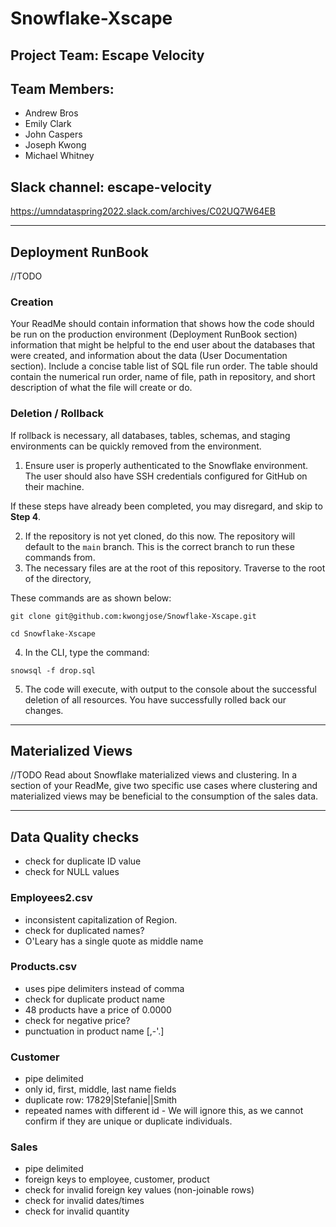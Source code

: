 # Snowflake-Xscape

## Project Team: Escape Velocity

## Team Members:

  - Andrew Bros
  - Emily Clark
  - John Caspers
  - Joseph Kwong
  - Michael Whitney

## Slack channel: escape-velocity
https://umndataspring2022.slack.com/archives/C02UQ7W64EB

-----

## Deployment RunBook
//TODO
### Creation
Your ReadMe should contain information that shows how the code should be run on the
production environment (Deployment RunBook section) information that might be helpful to the
end user about the databases that were created, and information about the data (User
Documentation section). Include a concise table list of SQL file run order. The table should
contain the numerical run order, name of file, path in repository, and short description of what
the file will create or do.
### Deletion / Rollback
If rollback is necessary, all databases, tables, schemas, and staging environments can be quickly removed from the environment.

1. Ensure user is properly authenticated to the Snowflake environment. The user should also have SSH credentials configured for GitHub on their machine.

If these steps have already been completed, you may disregard, and skip to **Step 4**.

2. If the repository is not yet cloned, do this now. The repository will default to the `main` branch. This is the correct branch to run these commands from.
3.  The necessary files are at the root of this repository. Traverse to the root of the directory, 

These commands are as shown below:
``` 
git clone git@github.com:kwongjose/Snowflake-Xscape.git

cd Snowflake-Xscape
```

4. In the CLI, type the command: 
```
snowsql -f drop.sql
```
5. The code will execute, with output to the console about the successful deletion of all resources. You have successfully rolled back our changes.

-----

## Materialized Views
//TODO
Read about Snowflake materialized views and clustering. In a section of your ReadMe, give two
specific use cases where clustering and materialized views may be beneficial to the consumption
of the sales data.

-----

## Data Quality checks

- check for duplicate ID value
- check for NULL values

### Employees2.csv
- inconsistent capitalization of Region.
- check for duplicated names?
- O'Leary has a single quote as middle name

### Products.csv
- uses pipe delimiters instead of comma
- check for duplicate product name
- 48 products have a price of 0.0000
- check for negative price?
- punctuation in product name [,-'.]

### Customer
- pipe delimited
- only id, first, middle, last name fields
- duplicate row:
  17829|Stefanie||Smith
- repeated names with different id - We will ignore this, as we cannot confirm if they are unique or duplicate individuals.

### Sales
- pipe delimited
- foreign keys to employee, customer, product
- check for invalid foreign key values (non-joinable rows)
- check for invalid dates/times
- check for invalid quantity
